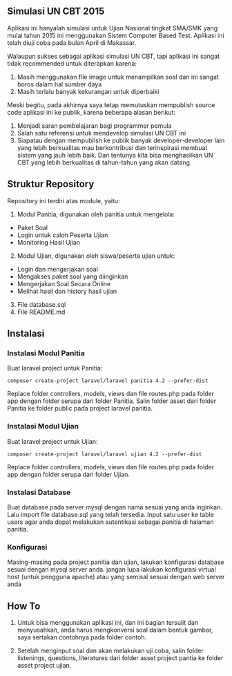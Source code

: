 ## Simulasi UN CBT 2015

Aplikasi ini hanyalah simulasi untuk Ujian Nasional tingkat SMA/SMK yang mulai tahun 2015 ini menggunakan Sistem Computer Based Test. Aplikasi ini telah diuji coba pada bulan April di Makassar.

Walaupun sukses sebagai aplikasi simulasi UN CBT, tapi aplikasi ini sangat tidak recommended untuk diterapkan karena:
1. Masih menggunakan file image untuk menampilkan soal dan ini sangat boros dalam hal sumber daya
2. Masih terlalu banyak kekurangan untuk diperbaiki

Meski begitu, pada akhirnya saya tetap memutuskan mempublish source code aplikasi ini ke publik, karena beberapa alasan berikut:
1. Menjadi saran pembelajaran bagi programmer pemula
2. Salah satu referensi untuk mendevelop simulasi UN CBT ini
3. Siapatau dengan mempublish ke publik banyak developer-developer lain yang lebih berkualitas mau berkontribusi dan terinspirasi membuat sistem yang jauh lebih baik. Dan tentunya kita bisa menghasilkan UN CBT yang lebih berkualitas di tahun-tahun yang akan datang.

## Struktur Repository

Repository ini terdiri atas module, yaitu:
 1.  Modul Panitia, digunakan oleh panitia untuk mengelola:
   - Paket Soal
   - Login untuk calon Peserta Ujian
   - Monitoring Hasil Ujian
 2.  Modul Ujian, digunakan oleh siswa/peserta ujian untuk:
   - Login dan mengerjakan soal
   - Mengakses paket soal yang diinginkan
   - Mengerjakan Soal Secara Online
   - Melihat hasil dan history hasil ujian
3.  File database.sql
4.  File README.md

## Instalasi
### Instalasi Modul Panitia
Buat laravel project untuk Panitia:
```
composer create-project laravel/laravel panitia 4.2 --prefer-dist
```
Replace folder controllers, models, views dan file routes.php pada folder app dengan folder serupa dari folder Panitia.
Salin folder asset dari folder Panitia ke folder public pada project laravel panitia.

### Instalasi Modul Ujian
Buat laravel project untuk Ujian:
```
composer create-project laravel/laravel ujian 4.2 --prefer-dist
```
Replace folder controllers, models, views dan file routes.php pada folder app dengan folder serupa dari folder Ujian.


### Instalasi Database
Buat database pada server mysql dengan nama sesuai yang anda inginkan. Lalu import file database.sql yang telah tersedia. Input satu user ke table users agar anda dapat melakukan autentikasi sebagai panitia di halaman panitia.


### Konfigurasi
Masing-masing pada project panitia dan ujian, lakukan konfigurasi database sesuai dengan mysql server anda.
jangan lupa lakukan konfigurasi virtual host (untuk pengguna apache) atau yang semisal sesuai dengan web server anda


## How To
1. Untuk bisa menggunakan aplikasi ini, dan ini bagian tersulit dan menyusahkan, anda harus mengkonversi
   soal dalam bentuk gambar, saya sertakan contohnya pada folder contoh.

2. Setelah menginput soal dan akan melakukan uji coba, salin folder listenings, questions, literatures dari folder asset project pantia ke folder asset  project ujian.
